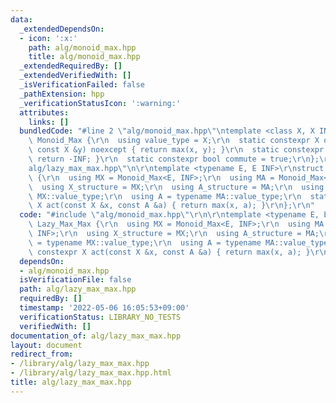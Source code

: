 ```yaml
---
data:
  _extendedDependsOn:
  - icon: ':x:'
    path: alg/monoid_max.hpp
    title: alg/monoid_max.hpp
  _extendedRequiredBy: []
  _extendedVerifiedWith: []
  _isVerificationFailed: false
  _pathExtension: hpp
  _verificationStatusIcon: ':warning:'
  attributes:
    links: []
  bundledCode: "#line 2 \"alg/monoid_max.hpp\"\ntemplate <class X, X INF>\r\nstruct\
    \ Monoid_Max {\r\n  using value_type = X;\r\n  static constexpr X op(const X &x,\
    \ const X &y) noexcept { return max(x, y); }\r\n  static constexpr X unit() {\
    \ return -INF; }\r\n  static constexpr bool commute = true;\r\n};\r\n#line 2 \"\
    alg/lazy_max_max.hpp\"\n\r\ntemplate <typename E, E INF>\r\nstruct Lazy_Max_Max\
    \ {\r\n  using MX = Monoid_Max<E, INF>;\r\n  using MA = Monoid_Max<E, INF>;\r\n\
    \  using X_structure = MX;\r\n  using A_structure = MA;\r\n  using X = typename\
    \ MX::value_type;\r\n  using A = typename MA::value_type;\r\n  static constexpr\
    \ X act(const X &x, const A &a) { return max(x, a); }\r\n};\r\n"
  code: "#include \"alg/monoid_max.hpp\"\r\n\r\ntemplate <typename E, E INF>\r\nstruct\
    \ Lazy_Max_Max {\r\n  using MX = Monoid_Max<E, INF>;\r\n  using MA = Monoid_Max<E,\
    \ INF>;\r\n  using X_structure = MX;\r\n  using A_structure = MA;\r\n  using X\
    \ = typename MX::value_type;\r\n  using A = typename MA::value_type;\r\n  static\
    \ constexpr X act(const X &x, const A &a) { return max(x, a); }\r\n};\r\n"
  dependsOn:
  - alg/monoid_max.hpp
  isVerificationFile: false
  path: alg/lazy_max_max.hpp
  requiredBy: []
  timestamp: '2022-05-06 16:05:53+09:00'
  verificationStatus: LIBRARY_NO_TESTS
  verifiedWith: []
documentation_of: alg/lazy_max_max.hpp
layout: document
redirect_from:
- /library/alg/lazy_max_max.hpp
- /library/alg/lazy_max_max.hpp.html
title: alg/lazy_max_max.hpp
---
```

